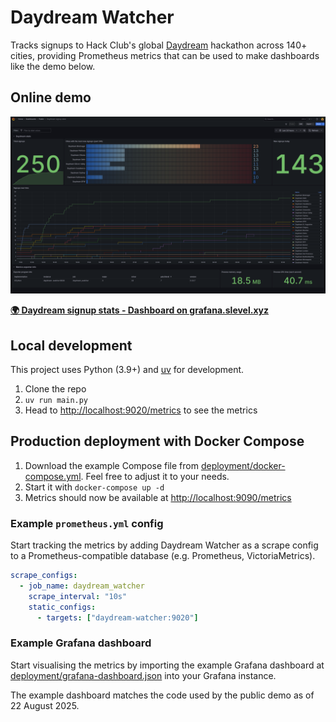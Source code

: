 # Daydream Watcher

Tracks signups to Hack Club's global [Daydream](https://daydream.hackclub.com/) hackathon across 140+ cities, providing Prometheus metrics that can be used to make dashboards like the demo below.

## Online demo

[![Screenshot of a Grafana dashboard with Daydream stats](screenshot.png)](https://grafana.slevel.xyz/d/7cf71d22-8490-40f7-b280-f677005d2fda/daydream-signup-stats)

**[🌍 Daydream signup stats - Dashboard on grafana.slevel.xyz](https://grafana.slevel.xyz/d/7cf71d22-8490-40f7-b280-f677005d2fda/daydream-signup-stats)**

## Local development

This project uses Python (3.9+) and [uv](https://docs.astral.sh/uv/) for development.

1. Clone the repo
2. `uv run main.py`
3. Head to <http://localhost:9020/metrics> to see the metrics

## Production deployment with Docker Compose

1. Download the example Compose file from [deployment/docker-compose.yml](deployment/docker-compose.yml). Feel free to adjust it to your needs.
2. Start it with `docker-compose up -d`
3. Metrics should now be available at <http://localhost:9090/metrics>

### Example `prometheus.yml` config

Start tracking the metrics by adding Daydream Watcher as a scrape config to a Prometheus-compatible database (e.g. Prometheus, VictoriaMetrics).

```yaml
scrape_configs:
  - job_name: daydream_watcher
    scrape_interval: "10s"
    static_configs:
      - targets: ["daydream-watcher:9020"]
```

### Example Grafana dashboard

Start visualising the metrics by importing the example Grafana dashboard at [deployment/grafana-dashboard.json](deployment/grafana-dashboard.json) into your Grafana instance.

The example dashboard matches the code used by the public demo as of 22 August 2025.

